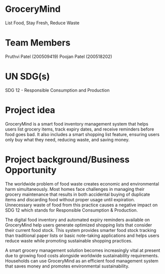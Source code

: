 # GroceryMind
List Food, Stay Fresh, Reduce Waste

# Team Members
Pruthvi Patel (200509419)
Poojan Patel (200518202)

# UN SDG(s)
SDG 12 - Responsible Consumption and Production

# Project idea
GroceryMind is a smart food inventory management system that helps users list grocery items, track expiry dates, and receive reminders before food goes bad. It also includes a smart shopping list feature, ensuring users only buy what they need, reducing waste, and saving money.

# Project background/Business Opportunity
The worldwide problem of food waste creates economic and environmental harm simultaneously. Most homes face challenges in managing their grocery maintenance that results in both accidental buying of duplicate items and discarding food without proper usage until expiration. Unnecessary waste of food from this practice causes a negative impact on SDG 12 which stands for Responsible Consumption & Production.

The digital food inventory and automated expiry reminders available on GroceryMind help users generate optimized shopping lists that consider their current food stock. This system provides smarter food stock tracking than traditional paper lists or basic note-taking applications and helps users reduce waste while promoting sustainable shopping practices.

A smart grocery management solution becomes increasingly vital at present due to growing food costs alongside worldwide sustainability requirements. Households can use GroceryMind as an efficient food management system that saves money and promotes environmental sustainability.
